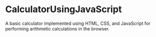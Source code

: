 # CalculatorUsingJavaScript
A basic calculator implemented using HTML, CSS, and JavaScript for performing arithmetic calculations in the browser.
